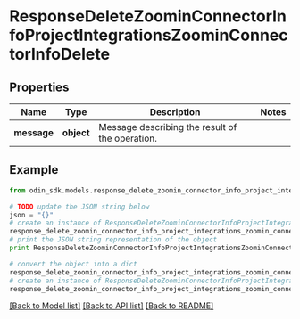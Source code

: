 # ResponseDeleteZoominConnectorInfoProjectIntegrationsZoominConnectorInfoDelete


## Properties

Name | Type | Description | Notes
------------ | ------------- | ------------- | -------------
**message** | **object** | Message describing the result of the operation. | 

## Example

```python
from odin_sdk.models.response_delete_zoomin_connector_info_project_integrations_zoomin_connector_info_delete import ResponseDeleteZoominConnectorInfoProjectIntegrationsZoominConnectorInfoDelete

# TODO update the JSON string below
json = "{}"
# create an instance of ResponseDeleteZoominConnectorInfoProjectIntegrationsZoominConnectorInfoDelete from a JSON string
response_delete_zoomin_connector_info_project_integrations_zoomin_connector_info_delete_instance = ResponseDeleteZoominConnectorInfoProjectIntegrationsZoominConnectorInfoDelete.from_json(json)
# print the JSON string representation of the object
print ResponseDeleteZoominConnectorInfoProjectIntegrationsZoominConnectorInfoDelete.to_json()

# convert the object into a dict
response_delete_zoomin_connector_info_project_integrations_zoomin_connector_info_delete_dict = response_delete_zoomin_connector_info_project_integrations_zoomin_connector_info_delete_instance.to_dict()
# create an instance of ResponseDeleteZoominConnectorInfoProjectIntegrationsZoominConnectorInfoDelete from a dict
response_delete_zoomin_connector_info_project_integrations_zoomin_connector_info_delete_form_dict = response_delete_zoomin_connector_info_project_integrations_zoomin_connector_info_delete.from_dict(response_delete_zoomin_connector_info_project_integrations_zoomin_connector_info_delete_dict)
```
[[Back to Model list]](../README.md#documentation-for-models) [[Back to API list]](../README.md#documentation-for-api-endpoints) [[Back to README]](../README.md)


